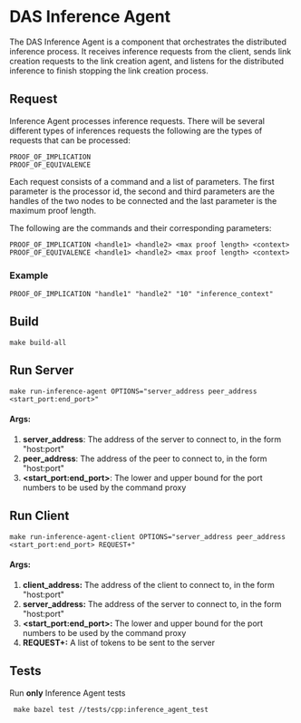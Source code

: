# DAS Inference Agent

The DAS Inference Agent is a component that orchestrates the distributed inference process. It receives inference requests from the client, sends link creation requests to the link creation agent, and listens for the distributed inference to finish stopping the link creation process.

## Request

Inference Agent processes inference requests. There will be several different types of inferences requests the following are the types of requests that can be processed:

    PROOF_OF_IMPLICATION
    PROOF_OF_EQUIVALENCE

Each request consists of a command and a list of parameters. The first parameter is the processor id, the second and third parameters are the handles of the two nodes to be connected and the last parameter is the maximum proof length.

The following are the commands and their corresponding parameters:

```
PROOF_OF_IMPLICATION <handle1> <handle2> <max proof length> <context>
PROOF_OF_EQUIVALENCE <handle1> <handle2> <max proof length> <context>
```

### Example

```
PROOF_OF_IMPLICATION "handle1" "handle2" "10" "inference_context"
```

## Build

```
make build-all
```

## Run Server

```
make run-inference-agent OPTIONS="server_address peer_address <start_port:end_port>"
```
#### Args:
1. **server_address**: The address of the server to connect to, in the form "host:port"
2. **peer_address**: The address of the peer to connect to, in the form "host:port"
3. **\<start_port:end_port\>**: The lower and upper bound for the port numbers to be used by the command proxy

## Run Client
```
make run-inference-agent-client OPTIONS="server_address peer_address <start_port:end_port> REQUEST+"
```
#### Args:
1. **client_address:** The address of the client to connect to, in the form "host:port"
2. **server_address:** The address of the server to connect to, in the form "host:port"
3. **\<start_port:end_port\>:** The lower and upper bound for the port numbers to be used by the command proxy
4. **REQUEST+:** A list of tokens to be sent to the server

## Tests

Run **only** Inference Agent tests
```
 make bazel test //tests/cpp:inference_agent_test
```